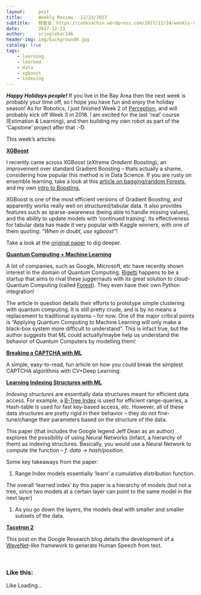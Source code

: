 ```yaml
---
layout:     post
title:      Weekly Review： 12/23/2017
subtitle:   转载自：https://codesachin.wordpress.com/2017/12/24/weekly-review-12-23-2017/
date:       2017-12-23
author:     srjoglekar246
header-img: img/background0.jpg
catalog: true
tags:
    - learning
    - learned
    - data
    - xgboost
    - indexing
---
```


***Happy Holidays people!*** If you live in the Bay Area then the next week is probably your time off, so I hope you have fun and enjoy the holiday season! As for Robotics, I just finished Week 2 of [Perception](https://www.coursera.org/learn/robotics-perception/home/welcome), and will probably kick off Week 3 in 2018. I am excited for the last ‘real’ course (Estimation & Learning), and then building my own robot as part of the ‘Capstone’ project after that :-D.

This week’s articles:

**[XGBoost](https://machinelearningmastery.com/gentle-introduction-xgboost-applied-machine-learning)**

I recently came across XGBoost (*eXtreme Gradient Boosting*), an improvement over standard Gradient Boosting – thats actually a shame, considering how popular this method is in Data Science. If you are rusty on ensemble learning, take a look at this [article on bagging/random Forests](https://machinelearningmastery.com/bagging-and-random-forest-ensemble-algorithms-for-machine-learning), and my own [intro to Boosting.](https://codesachin.wordpress.com/2016/03/06/a-small-introduction-to-boosting)

XGBoost is one of the most efficient versions of Gradient Boosting, and apparently works really well on structured/tabular data. It also provides features such as sparse-awareness (being able to handle missing values), and the ability to update models with ‘continued training’. Its effectiveness for tabular data has made it very popular with Kaggle winners, with one of them quoting: *“When in doubt, use xgboost”*!

Take a look at the [original paper](https://arxiv.org/pdf/1603.02754.pdf) to dig deeper.

**[Quantum Computing + Machine Learning](https://www.technologyreview.com/s/609804/a-startup-uses-quantum-computing-to-boost-machine-learning)**

A lot of companies, such as Google, Microsoft, etc have recently shown interest in the domain of Quantum Computing. [Rigetti](https://www.rigetti.com/) happens to be a startup that aims to rival these juggernauts with its great solution to cloud-Quantum Computing (called [Forest](https://www.rigetti.com/forest)). They even have their own Python integration!

The article in question details their efforts to prototype simple clustering with quantum computing. It is still pretty crude, and is by no means a replacement to traditional systems – for now. One of the major critical points is “Applying Quantum Computing to Machine Learning will only make a black-box system more difficult to understand”. This is infact true, but the author suggests that ML could actually/maybe help us understand the behavior of Quantum Computers by modelling them!

**[Breaking a CAPTCHA with ML](https://medium.com/@ageitgey/how-to-break-a-captcha-system-in-15-minutes-with-machine-learning-dbebb035a710)**

A simple, easy-to-read, fun article on how you could break the simplest CAPTCHA algorithms with CV+Deep Learning.

**[Learning Indexing Structures with ML](https://arxiv.org/abs/1712.01208)**

*Indexing structures* are essentially data structures meant for efficient data access. For example, a [B-Tree Index](https://en.wikipedia.org/wiki/B-tree) is used for efficient range-queries, a Hash-table is used for fast key-based access, etc. However, all of these data structures are pretty rigid in their behavior – they do not fine-tune/change their parameters based on the structure of the data.

This paper (that includes the Google legend Jeff Dean as an author) explores the possibility of using Neural Networks (infact, a hierarchy of them) as indexing structures. Basically, you would use a Neural Network to compute the function – *f: data -> hash/position*.

Some key takeaways from the paper:

1. Range Index models essentially ‘learn’ a cumulative distribution function.

The overall ‘learned index’ by this paper is a hierarchy of models (but not a tree, since two models at a certain layer can point to the same model in the next layer)

1. As you go down the layers, the models deal with smaller and smaller subsets of the data.


**[Tacotron 2](https://research.googleblog.com/2017/12/tacotron-2-generating-human-like-speech.html)**

This post on the Google Research blog details the development of a [WaveNet](https://deepmind.com/blog/wavenet-generative-model-raw-audio)-like framework to generate Human Speech from text.

 





### Like this:

Like Loading...
